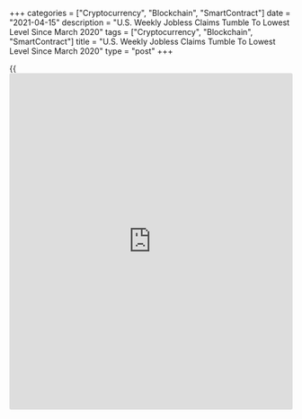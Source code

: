 +++
categories = ["Cryptocurrency", "Blockchain", "SmartContract"]
date = "2021-04-15"
description = "U.S. Weekly Jobless Claims Tumble To Lowest Level Since March 2020"
tags = ["Cryptocurrency", "Blockchain", "SmartContract"]
title = "U.S. Weekly Jobless Claims Tumble To Lowest Level Since March 2020"
type = "post"
+++

{{<iframe id="large-banner" src="https://www.bounty.group/#slide=25.0" width="100%" height="600" scrolling="no" style="border: 0px solid rgb(216, 221, 230); border-radius: 3px;">}}

A report released by the Labor Department on Thursday showed first-time
claims for U.S. unemployment benefits pulled back by much more than
anticipated in the week ended April 10th, falling to their lowest levels
since the early days of the pandemic.

The Labor Department said initial jobless claims tumbled to 576,000, a
decrease of 193,000 from the previous week's revised level of 769,000.

Economists had expected jobless claims to decline to 700,000 from the
744,000 originally reported for the previous week.

With the much bigger than expected decrease, jobless claims dropped to
their lowest level since hitting 256,000 in the week ended March 14,
2020.

"Jobless claims for the prior week were revised higher, and we may still
see volatility in the weeks ahead," said Nancy Vanden Houten, Lead
Economist at Oxford Economics. "However, we expect the trend in claims
to be downward as the economic recovery gains momentum."

She added, "We forecast more than 6 million jobs to be created over the
rest of 2021, with payrolls for the year rising by 8 million."

The report said the less volatile four-week moving average also fell to
a more than one-year low of 683,000, a decrease of 47,250 from the
previous week's revised average of 730,250.

Meanwhile, the Labor Department said continuing claims, a reading on the
number of people receiving ongoing unemployment assistance, inched up by
4,000 to 3.731 million in the week ended April 3rd.

The four-week moving average of continuing claims still slid to
3,763,000, a decrease of 98,000 from the previous week's revised average
of 3,861,000.

With the decrease, the four-week moving average of continuing claims
dropped to its lowest level since hitting 3,611,750 in the week ended
March 28, 2020.

For comments and feedback [contact](https://www.playgroundfx.com/contact/): editorial@rtt[news](https://www.letsplayfx.com/blog/forex-news-website/).com

[Economic News][1]

 **What parts of the world are seeing the best (and worst) economic
performances lately? Click[here][2] to check out our [Econ Scorecard][2]
and find out! See up-to-the-moment [ranking](https://www.playgroundfx.com/blog/crypto-exchange-ranking/)s for the best and worst
performers in [GDP][3], [unemployment rate][4], [inflation][5] and much
more.**

   1. www.rtt[news](https://www.letsplayfx.com/blog/forex-news-website/).com/Content/EconomicNews.aspx
   2. www.rtt[news](https://www.letsplayfx.com/blog/forex-news-website/).com/economic-scorecard/world-rank/industrial-production/highest-performance.aspx
   3. www.rtt[news](https://www.letsplayfx.com/blog/forex-news-website/).com/economic-scorecard/world-rank/GDP/highest-performance.aspx
   4. www.rtt[news](https://www.letsplayfx.com/blog/forex-news-website/).com/economic-scorecard/world-rank/unemployment-rate/lowest-performance.aspx
   5. www.rtt[news](https://www.letsplayfx.com/blog/forex-news-website/).com/economic-scorecard/world-rank/CPI/highest-performance.aspx